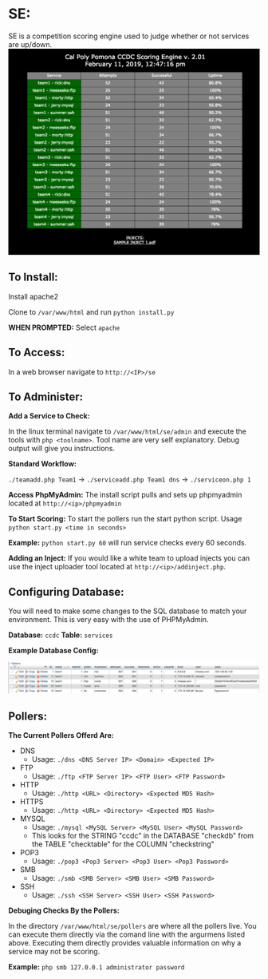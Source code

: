 # SE:
SE is a competition scoring engine used to judge whether or not services are up/down.
![alt text](https://github.com/shad0wghost/se/blob/master/DemoImg.png)

## To Install:
Install apache2

Clone to `/var/www/html` and run `python install.py` 

**WHEN PROMPTED:** Select `apache`

## To Access: 
In a web browser navigate to `http://<IP>/se`

## To Administer:
**Add a Service to Check:**

In the linux terminal navigate to `/var/www/html/se/admin` and execute the tools with `php <toolname>`. Tool name are very self explanatory. Debug output will give you instructions. 

**Standard Workflow:**

`./teamadd.php Team1` -> `./serviceadd.php Team1 dns` -> `./serviceon.php 1`

**Access PhpMyAdmin:**
The install script pulls and sets up phpmyadmin located at `http://<ip>/phpmyadmin` 

**To Start Scoring:**
To start the pollers run the start python script. Usage `python start.py <time in seconds>`

**Example:** `python start.py 60` will run service checks every 60 seconds.

**Adding an Inject:** 
If you would like a white team to upload injects you can use the inject uploader tool located at `http://<ip>/addinject.php`.

## Configuring Database:

You will need to make some changes to the SQL database to match your environment. This is very easy with the use of PHPMyAdmin.

**Database:** `ccdc` **Table:** `services` 

**Example Database Config:**

![alt text](https://github.com/shad0wghost/se/blob/master/DemoDB.png)

## Pollers:

**The Current Pollers Offerd Are:**

* DNS 
  + Usage: `./dns <DNS Server IP> <Domain> <Expected IP>`
* FTP 
  + Usage: `./ftp <FTP Server IP> <FTP User> <FTP Password>`
* HTTP
  + Usage: `./http <URL> <Directory> <Expected MD5 Hash>`
* HTTPS 
  + Usage: `./http <URL> <Directory> <Expected MD5 Hash>`
* MYSQL 
  + Usage: `./mysql <MySQL Server> <MySQL User> <MySQL Password>`
  + This looks for the STRING "ccdc" in the DATABASE "checkdb" from the TABLE "checktable" for the COLUMN "checkstring" 
* POP3 
  + Usage: `./pop3 <Pop3 Server> <Pop3 User> <Pop3 Password>`
* SMB 
  + Usage: `./smb <SMB Server> <SMB User> <SMB Password>`
* SSH
  + Usage: `./ssh <SSH Server> <SSH User> <SSH Password>`
  
**Debuging Checks By the Pollers:**

In the directory `/var/www/html/se/pollers` are where all the pollers live. You can execute them directly via the comand line with the argurmens listed above. Executing them directly provides valuable information on why a service may not be scoring.  

**Example:** `php smb 127.0.0.1 administrator password` 
 

